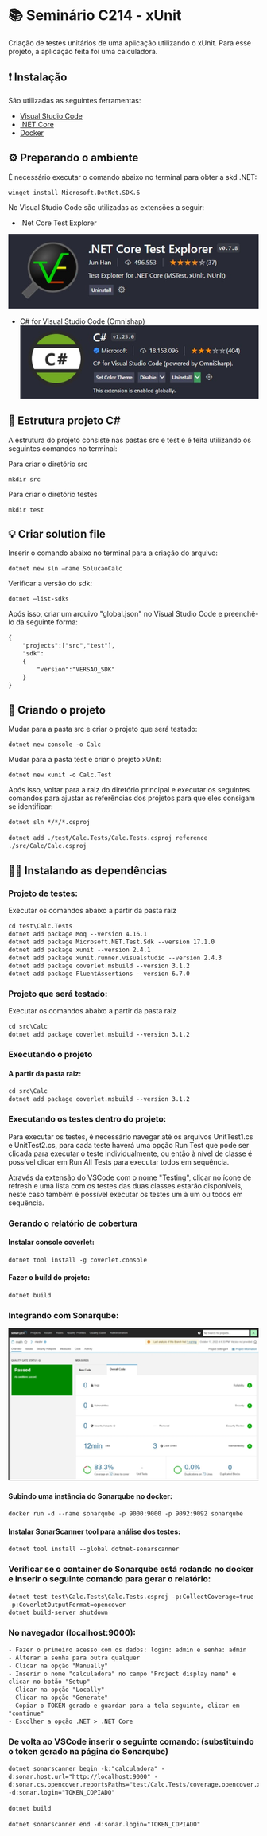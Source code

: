 # 📚 Seminário C214 - xUnit

Criação de testes unitários de uma aplicação utilizando o xUnit. Para esse projeto, a aplicação feita foi uma calculadora.

## ❗ Instalação

São utilizadas as seguintes ferramentas:
- [Visual Studio Code](https://code.visualstudio.com/download)
- [.NET Core](https://learn.microsoft.com/pt-br/dotnet/core/install/windows?tabs=net60)
- [Docker](https://docs.docker.com/desktop/install/windows-install/)

## ⚙ Preparando o ambiente

É necessário executar o comando abaixo no terminal para obter a skd .NET:

    winget install Microsoft.DotNet.SDK.6

No Visual Studio Code são utilizadas as extensões a seguir:
- .Net Core Test Explorer

![extensão](imagens/extensao%20dotnetcore.png)
- C# for Visual Studio Code (Omnishap)
![extensão](imagens/extensaocsharp.png)


## 🏢 Estrutura projeto C#

A estrutura do projeto consiste nas pastas src e test e é feita utilizando os seguintes comandos no terminal:

Para criar o diretório src

    mkdir src

Para criar o diretório testes

    mkdir test


## 💡 Criar solution file

Inserir o comando abaixo no terminal para a criação do arquivo:

    dotnet new sln –name SolucaoCalc

Verificar a versão do sdk:

    dotnet –list-sdks

Após isso, criar um arquivo "global.json" no Visual Studio Code e preenchê-lo da seguinte forma:

    {
        "projects":["src","test"],
        "sdk":
        {
            "version":"VERSAO_SDK"
        }
    }

## 🏁 Criando o projeto

Mudar para a pasta src e criar o projeto que será testado:

    dotnet new console -o Calc

Mudar para a pasta test e criar o projeto xUnit:

    dotnet new xunit -o Calc.Test

Após isso, voltar para a raiz do diretório principal e executar os seguintes comandos para ajustar as referências dos projetos para que eles consigam se identificar:

    dotnet sln */*/*.csproj

    dotnet add ./test/Calc.Tests/Calc.Tests.csproj reference ./src/Calc/Calc.csproj

## 👨‍👦 Instalando as dependências

### Projeto de testes:
Executar os comandos abaixo a partir da pasta raiz

    cd test\Calc.Tests
    dotnet add package Moq --version 4.16.1
    dotnet add package Microsoft.NET.Test.Sdk --version 17.1.0
    dotnet add package xunit --version 2.4.1
    dotnet add package xunit.runner.visualstudio --version 2.4.3
    dotnet add package coverlet.msbuild --version 3.1.2
    dotnet add package FluentAssertions --version 6.7.0

### Projeto que será testado:
Executar os comandos abaixo a partir da pasta raiz

    cd src\Calc
    dotnet add package coverlet.msbuild --version 3.1.2

### Executando o projeto
#### A partir da pasta raiz:
    cd src\Calc
    dotnet add package coverlet.msbuild --version 3.1.2

### Executando os testes dentro do projeto:
Para executar os testes, é necessário navegar até os arquivos UnitTest1.cs e UnitTest2.cs, para cada teste haverá uma opção Run Test que pode ser clicada para executar o teste individualmente, ou então à nível de classe é possível clicar em Run All Tests para executar todos em sequência.

Através da extensão do VSCode com o nome "Testing", clicar no ícone de refresh e
uma lista com os testes das duas classes estarão disponíveis, neste caso também é
possível executar os testes um à um ou todos em sequência.

### Gerando o relatório de cobertura

#### Instalar console coverlet:
    dotnet tool install -g coverlet.console
#### Fazer o build do projeto:
    dotnet build

### Integrando com Sonarqube:
![sonar](imagens/dashboard.png)
#### Subindo uma instância do Sonarqube no docker:
    docker run -d --name sonarqube -p 9000:9000 -p 9092:9092 sonarqube
#### Instalar SonarScanner tool para análise dos testes:
    dotnet tool install --global dotnet-sonarscanner

### Verificar se o container do Sonarqube está rodando no docker e inserir o seguinte comando para gerar o relatório:
    dotnet test test\Calc.Tests\Calc.Tests.csproj -p:CollectCoverage=true
    -p:CoverletOutputFormat=opencover
    dotnet build-server shutdown

### No navegador (localhost:9000):
    - Fazer o primeiro acesso com os dados: login: admin e senha: admin
    - Alterar a senha para outra qualquer
    - Clicar na opção "Manually"
    - Inserir o nome "calculadora" no campo "Project display name" e clicar no botão "Setup"
    - Clicar na opção "Locally"
    - Clicar na opção "Generate"
    - Copiar o TOKEN gerado e guardar para a tela seguinte, clicar em "continue"
    - Escolher a opção .NET > .NET Core

### De volta ao VSCode inserir o seguinte comando: (substituindo o token gerado na página do Sonarqube)
    dotnet sonarscanner begin -k:"calculadora" -d:sonar.host.url="http://localhost:9000" -d:sonar.cs.opencover.reportsPaths="test/Calc.Tests/coverage.opencover.xml" -d:sonar.login="TOKEN_COPIADO"

    dotnet build

    dotnet sonarscanner end -d:sonar.login="TOKEN_COPIADO"
